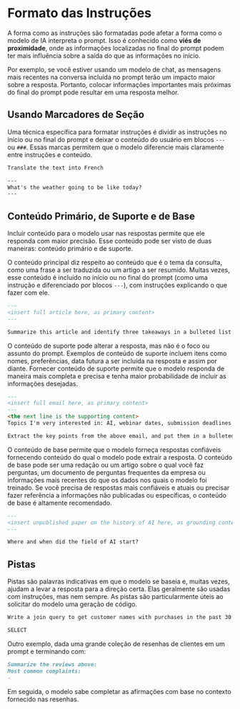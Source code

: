 # Formato das Instruções

A forma como as instruções são formatadas pode afetar a forma como o modelo de IA interpreta o prompt. Isso é conhecido como **viés de proximidade**, onde as informações localizadas no final do prompt podem ter mais influência sobre a saída do que as informações no início.

Por exemplo, se você estiver usando um modelo de chat, as mensagens mais recentes na conversa incluída no prompt terão um impacto maior sobre a resposta. Portanto, colocar informações importantes mais próximas do final do prompt pode resultar em uma resposta melhor.

## Usando Marcadores de Seção

Uma técnica específica para formatar instruções é dividir as instruções no início ou no final do prompt e deixar o conteúdo do usuário em blocos `---` ou `###`. Essas marcas permitem que o modelo diferencie mais claramente entre instruções e conteúdo.

```markdown
Translate the text into French

---
What's the weather going to be like today?
---
```

## Conteúdo Primário, de Suporte e de Base

Incluir conteúdo para o modelo usar nas respostas permite que ele responda com maior precisão. Esse conteúdo pode ser visto de duas maneiras: conteúdo primário e de suporte.

O conteúdo principal diz respeito ao conteúdo que é o tema da consulta, como uma frase a ser traduzida ou um artigo a ser resumido. Muitas vezes, esse conteúdo é incluído no início ou no final do prompt (como uma instrução e diferenciado por blocos `---`), com instruções explicando o que fazer com ele.

```markdown
---
<insert full article here, as primary content>
---

Summarize this article and identify three takeaways in a bulleted list
```

O conteúdo de suporte pode alterar a resposta, mas não é o foco ou assunto do prompt. Exemplos de conteúdo de suporte incluem itens como nomes, preferências, data futura a ser incluída na resposta e assim por diante. Fornecer conteúdo de suporte permite que o modelo responda de maneira mais completa e precisa e tenha maior probabilidade de incluir as informações desejadas.

```markdown
---
<insert full email here, as primary content>
---
<the next line is the supporting content>
Topics I'm very interested in: AI, webinar dates, submission deadlines

Extract the key points from the above email, and put them in a bulleted list:
```

O conteúdo de base permite que o modelo forneça respostas confiáveis fornecendo conteúdo do qual o modelo pode extrair a resposta. O conteúdo de base pode ser uma redação ou um artigo sobre o qual você faz perguntas, um documento de perguntas frequentes da empresa ou informações mais recentes do que os dados nos quais o modelo foi treinado. Se você precisa de respostas mais confiáveis e atuais ou precisar fazer referência a informações não publicadas ou específicas, o conteúdo de base é altamente recomendado.

```markdown
---
<insert unpublished paper on the history of AI here, as grounding content>
---

Where and when did the field of AI start?
```

## Pistas

Pistas são palavras indicativas em que o modelo se baseia e, muitas vezes, ajudam a levar a resposta para a direção certa. Elas geralmente são usadas com instruções, mas nem sempre. As pistas são particularmente úteis ao solicitar do modelo uma geração de código.

```markdown
Write a join query to get customer names with purchases in the past 30 days between tables named orders and customer on customer ID. 

SELECT
```

Outro exemplo, dada uma grande coleção de resenhas de clientes em um prompt e terminando com:

```markdown
Summarize the reviews above:
Most common complaints:
- 
```

Em seguida, o modelo sabe completar as afirmações com base no contexto fornecido nas resenhas.
